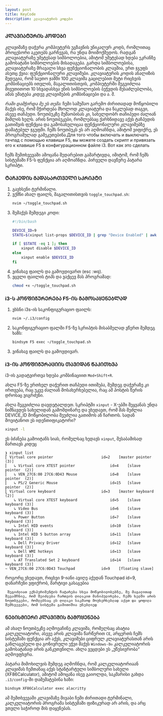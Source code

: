 ```yaml
---
layout: post
title: KeyCode
description: კლავიატურის კოდები
---
```


### ᲙᲚᲐᲕᲘᲐᲢᲣᲠᲘᲡ ᲙᲝᲓᲔᲑᲘ

კლავიშაზე დაჭერა კომპიუტერს უგზავნის უნიკალურ კოდს, რომლითაც პროცესორი აკეთებს გარჩევას, რა უნდა მოიმოქმედოს. რადგან კლავიატურაზე უმეტესად სიმბოლოებია, ამიტომ უმეტესად ხდება ეკრანზე გამოსატანი სიმბოლოების მისადაგება. გარდა სიმბოლოებისა, კლავიატურაზე მრავალი სხვა ფუნქციონალობის კლავშია, ერთ ჯგუფს ასეთც ქვია: ფუნქციონალური კლავიშები. კლავიატურის კოდის ანალიზის შედეგია, რომ საეთო ჯამში 100 კლავიშა გაცილებით მეტი რიცხვის კომბინაციებს ითვლის, მაგალითისთვის, კომპიუტერში შეგვიძლია მივუთითოთ 10 სხვადასხვა ენის სიმბოლოების ბეჭვდის შესაძლებლობა, ამას ემატება კიდევ კლავიშების კომბინაციები და ა. შ.

*რაში დამჭირდა მე ეს თემა:* ჩემი სამუშაო გარემო ძირითადად მოწყობილი მაქვს ისე, რომ მჭირდება მხოლოდ კლავიატურა და ნაკლებად თაგვი, ასევე თაჩპედი. ნოუთბუკზე მუშაობისას კი, სახელდობრ თაჩიპედი ძალიან მიშლის ხელს. არის ნოუთბუკები, რომლებსაც ქარხნიდავე აქვს ტაჩპედის გათიშვის ფუნქცია და გამოსახულიცაა ფუნქციონალური კლავიშებზე დამატებულ ჯგუფში. ჩემს ნოუთბუკს ეს არ აღმოაჩნდა, ამიტომ ვიფიქრე, ეს პროგრამულად გამეკეთებინა.Для того чтобы включать и выключать тачпад с помощью клавиши F5, вы можете создать скрипт и привязать его к клавише F5 в конфигурационном файле i3. Вот как это сделать

ჩემს შემთხვევაში ამოცანა შედარებით გამარტივდა, იმიტომ, რომ ჩემს სისტემაში F5-ს ფუნქცია არ აღმოაჩნდა. პირველი დავწერე პატარა სკრიპტი.

### ᲢᲐᲩᲞᲔᲓᲘᲡ ᲒᲐᲓᲐᲡᲐᲠᲗᲕᲔᲚᲘ ᲡᲙᲠᲘᲞᲢᲘ

1. გავხსენი ტერმინალი.
2. ვქმნი ახალ ფაილს, მაგალითისთვის `toggle_touchpad.sh`:
   ```bash
   nvim ~/toggle_touchpad.sh
   ```
3. შემაქვს შემდეგი კოდი:
   ```bash
   #!/bin/bash

   DEVICE_ID=9
   STATE=$(xinput list-props $DEVICE_ID | grep "Device Enabled" | awk '{print $4}')

   if [ $STATE -eq 1 ]; then
       xinput disable $DEVICE_ID
   else
       xinput enable $DEVICE_ID
   fi
   ```
4. ვინახავ ფაილს და გამოვდივართ (esc :wq).
5. ვცვლი ფაილის ტიპს და ვაქცევ მას პროგრამად:
   ```bash
   chmod +x ~/toggle_touchpad.sh
   ```

### i3-Ს ᲙᲝᲜᲤᲘᲒᲣᲠᲔᲠᲔᲑᲐ F5-ᲘᲡ ᲒᲐᲛᲝᲡᲐᲧᲔᲜᲔᲑᲚᲐᲓ



1. ვხსნი i3s-ის საკონფიგურაციო ფაილს:
   ```bash
   nvim ~/.i3/config
   ```
2. საკონფიგურაციო ფალში F5-ზე სკრიპტის მისაბმელად ვწერთ შემდეგ ხაზს:
   ```bash
   bindsym F5 exec ~/toggle_touchpad.sh
   ```
3. ვინახავ ფაილს და გამოვდივარ.

### i3-ᲘᲡ ᲙᲝᲜᲤᲘᲒᲣᲠᲐᲪᲘᲘᲡ ᲗᲐᲕᲘᲓᲐᲜ ᲬᲐᲙᲘᲗᲮᲕᲐ

i3-ის გადატვირთვა ხდება კომბინაციით  `Mod+Shift+R`.

ახლა F5-ზე ერთხელ დაჭერით თაჩპედი ითიშება, შემდეგ დაჭერაზე კი ირთვება, რაც უკვე ძალიან მოსახერხებელია, რაც ამ პოსტის წერის დროსაც ვიგრძენი.

ახლა შეგვიძლია დავდეტალდეთ. სკრიპტში `xinput` - X-ებში შეყვანას უნდა ნიშნავდეს სახელიდან გამომდინარე და ვხედავთ, რომ მას შეძლია DEVICE_ID მოწყობილობა შეუძლია გათიშოს ან ჩართოს. სადან მოვიტანოთ ეს იდენთიფიკატორი?

```bash
xinput -l
```
ეს ბძანება გამოიტანს სიას, რომელსაც ხედავს `xinput`, შესაბამისად მართავს კიდეც

```text
❯ xinput list
⎡ Virtual core pointer                    	id=2	[master pointer  (3)]
⎜   ↳ Virtual core XTEST pointer              	id=4	[slave  pointer  (2)]
⎜   ↳ VEN_27C6:00 27C6:0D43 Mouse             	id=8	[slave  pointer  (2)]
⎜   ↳ PS/2 Generic Mouse                      	id=15	[slave  pointer  (2)]
⎣ Virtual core keyboard                   	id=3	[master keyboard (2)]
    ↳ Virtual core XTEST keyboard             	id=5	[slave  keyboard (3)]
    ↳ Video Bus                               	id=6	[slave  keyboard (3)]
    ↳ Power Button                            	id=7	[slave  keyboard (3)]
    ↳ Intel HID events                        	id=10	[slave  keyboard (3)]
    ↳ Intel HID 5 button array                	id=11	[slave  keyboard (3)]
    ↳ Dell Privacy Driver                     	id=12	[slave  keyboard (3)]
    ↳ Dell WMI hotkeys                        	id=13	[slave  keyboard (3)]
    ↳ AT Translated Set 2 keyboard            	id=14	[slave  keyboard (3)]
∼ VEN_27C6:00 27C6:0D43 Touchpad          	id=9	[floating slave]
```
როგორც ვხედავთ, რიცხვი 9-იანი ავიღე აქედან Touchpad id=9, დანარჩენი ვფიქრობ, მარტივი გასაგებია

```NOTE
 შეგიძლიათ ექსპერიმენტის ჩატარება სხვა მოწყობილობებზე, მე მაგალითად შევამჩნიე, რომ შეიძლება ჩართვის ღილაკით მანიპულირება, ჩემს ხელში არის ნოუთბუკები, რომლებსაც ეს ღილაკი საკმაოდ მოუხერხებლად აქვთ და ყოფილა შემხვევები, რომ სისტემა გამითიშია უნებლიედ
```

### ᲜᲔᲑᲘᲡᲛᲘᲔᲠᲘ ᲙᲚᲐᲕᲘᲨᲘᲡ ᲒᲐᲛᲝᲧᲔᲜᲔᲑᲐ

ამ ახალ ნოუთბუკზე აღმოვაჩინე კლავიშა, რომელსაც ახატია კალკულიატორი, ასევე არის კლავიშა წარწერით `CE`, არცერთს ჩემს სისტემაში ფუნქცია არ აქვს, კლავიშები ციფრულ კლავიატურასთან არის განლაგებული და გონივრული ეჭვი მაქვს `Windows-ში` კალკულიატორის გამოსატანად არის განკუთვნილი. ახლა ვეცდები ეს „უწესივრობა“ აღმოვფხვრა.

პატარა მიმოხილვის შემდეგ აღმოჩნდა, რომ კალკულიატორიაან კლავიშას ჩემთანაც აქვს სტანტარტული სიმბოლური სახელი (XF86Calculator), ამიტომ ამოცანა ისევ გაიოლდა, საკმარისი გახდა `.i3/config`-ში დამემატებინა ხაზი:

```bash
bindsym XF86Calculator exec alacritty
```
ამ შემთხვევაში კლავიშაზე მივაბი ჩემი ძირითადი ტერმინალი, კალკულიატორის პროგრამა სისტემაში ფიზიკურად არ არის, და არც ვთვლი საჭიროდ მის დაყენებას.  
